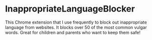 # InappropriateLanguageBlocker
This Chrome extension that I use frequently to block out inappropriate language from websites. It blocks over 50 of the most common vulgar words. Great for children and parents who want to keep them safe!
